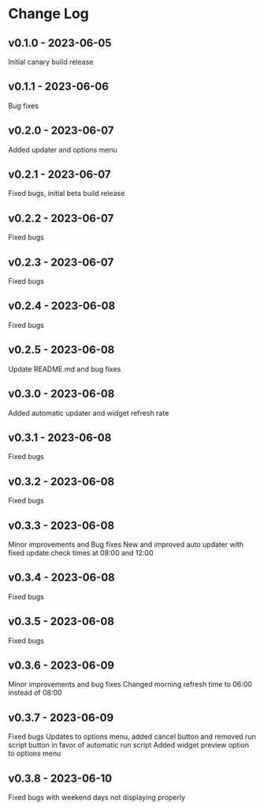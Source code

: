 # Change Log

## v0.1.0 - 2023-06-05
Initial canary build release

## v0.1.1 - 2023-06-06
Bug fixes

## v0.2.0 - 2023-06-07
Added updater and options menu

## v0.2.1 - 2023-06-07
Fixed bugs, initial beta build release

## v0.2.2 - 2023-06-07
Fixed bugs

## v0.2.3 - 2023-06-07
Fixed bugs

## v0.2.4 - 2023-06-08
Fixed bugs

## v0.2.5 - 2023-06-08
Update README.md and bug fixes

## v0.3.0 - 2023-06-08
Added automatic updater and widget refresh rate

## v0.3.1 - 2023-06-08
Fixed bugs

## v0.3.2 - 2023-06-08
Fixed bugs

## v0.3.3 - 2023-06-08
Minor improvements and Bug fixes
New and improved auto updater with fixed update check times at 08:00 and 12:00

## v0.3.4 - 2023-06-08
Fixed bugs

## v0.3.5 - 2023-06-08
Fixed bugs

## v0.3.6 - 2023-06-09
Minor improvements and bug fixes
Changed morning refresh time to 06:00 instead of 08:00

## v0.3.7 - 2023-06-09
Fixed bugs
Updates to options menu, added cancel button and removed run script button in favor of automatic run script
Added widget preview option to options menu

## v0.3.8 - 2023-06-10
Fixed bugs with weekend days not displaying properly
